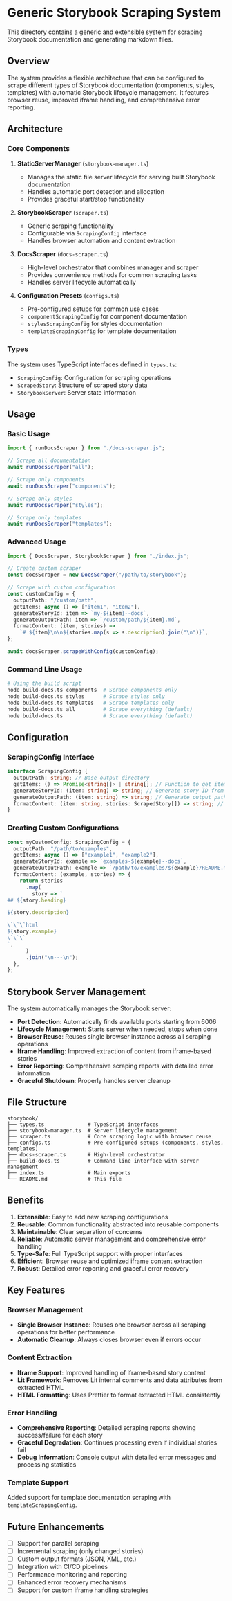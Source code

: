 # Generic Storybook Scraping System

This directory contains a generic and extensible system for scraping Storybook documentation and generating markdown files.

## Overview

The system provides a flexible architecture that can be configured to scrape different types of Storybook documentation (components, styles, templates) with automatic Storybook lifecycle management. It features browser reuse, improved iframe handling, and comprehensive error reporting.

## Architecture

### Core Components

1. **StaticServerManager** (`storybook-manager.ts`)
   - Manages the static file server lifecycle for serving built Storybook documentation
   - Handles automatic port detection and allocation
   - Provides graceful start/stop functionality

2. **StorybookScraper** (`scraper.ts`)
   - Generic scraping functionality
   - Configurable via `ScrapingConfig` interface
   - Handles browser automation and content extraction

3. **DocsScraper** (`docs-scraper.ts`)
   - High-level orchestrator that combines manager and scraper
   - Provides convenience methods for common scraping tasks
   - Handles server lifecycle automatically

4. **Configuration Presets** (`configs.ts`)
   - Pre-configured setups for common use cases
   - `componentScrapingConfig` for component documentation
   - `stylesScrapingConfig` for styles documentation
   - `templateScrapingConfig` for template documentation

### Types

The system uses TypeScript interfaces defined in `types.ts`:

- `ScrapingConfig`: Configuration for scraping operations
- `ScrapedStory`: Structure of scraped story data
- `StorybookServer`: Server state information

## Usage

### Basic Usage

```typescript
import { runDocsScraper } from "./docs-scraper.js";

// Scrape all documentation
await runDocsScraper("all");

// Scrape only components
await runDocsScraper("components");

// Scrape only styles
await runDocsScraper("styles");

// Scrape only templates
await runDocsScraper("templates");
```

### Advanced Usage

```typescript
import { DocsScraper, StorybookScraper } from "./index.js";

// Create custom scraper
const docsScraper = new DocsScraper("/path/to/storybook");

// Scrape with custom configuration
const customConfig = {
  outputPath: "/custom/path",
  getItems: async () => ["item1", "item2"],
  generateStoryId: item => `my-${item}--docs`,
  generateOutputPath: item => `/custom/path/${item}.md`,
  formatContent: (item, stories) =>
    `# ${item}\n\n${stories.map(s => s.description).join("\n")}`,
};

await docsScraper.scrapeWithConfig(customConfig);
```

### Command Line Usage

```bash
# Using the build script
node build-docs.ts components  # Scrape components only
node build-docs.ts styles      # Scrape styles only
node build-docs.ts templates   # Scrape templates only
node build-docs.ts all         # Scrape everything (default)
node build-docs.ts             # Scrape everything (default)
```

## Configuration

### ScrapingConfig Interface

```typescript
interface ScrapingConfig {
  outputPath: string; // Base output directory
  getItems: () => Promise<string[]> | string[]; // Function to get items to scrape
  generateStoryId: (item: string) => string; // Generate story ID from item
  generateOutputPath: (item: string) => string; // Generate output path from item
  formatContent: (item: string, stories: ScrapedStory[]) => string; // Format content
}
```

### Creating Custom Configurations

```typescript
const myCustomConfig: ScrapingConfig = {
  outputPath: "/path/to/examples",
  getItems: async () => ["example1", "example2"],
  generateStoryId: example => `examples-${example}--docs`,
  generateOutputPath: example => `/path/to/examples/${example}/README.md`,
  formatContent: (example, stories) => {
    return stories
      .map(
        story => `
## ${story.heading}

${story.description}

\`\`\`html
${story.example}
\`\`\`
`,
      )
      .join("\n---\n");
  },
};
```

## Storybook Server Management

The system automatically manages the Storybook server:

- **Port Detection**: Automatically finds available ports starting from 6006
- **Lifecycle Management**: Starts server when needed, stops when done
- **Browser Reuse**: Reuses single browser instance across all scraping operations
- **Iframe Handling**: Improved extraction of content from iframe-based stories
- **Error Reporting**: Comprehensive scraping reports with detailed error information
- **Graceful Shutdown**: Properly handles server cleanup

## File Structure

```
storybook/
├── types.ts              # TypeScript interfaces
├── storybook-manager.ts  # Server lifecycle management
├── scraper.ts            # Core scraping logic with browser reuse
├── configs.ts            # Pre-configured setups (components, styles, templates)
├── docs-scraper.ts       # High-level orchestrator
├── build-docs.ts         # Command line interface with server management
├── index.ts              # Main exports
└── README.md             # This file
```

## Benefits

1. **Extensible**: Easy to add new scraping configurations
2. **Reusable**: Common functionality abstracted into reusable components
3. **Maintainable**: Clear separation of concerns
4. **Reliable**: Automatic server management and comprehensive error handling
5. **Type-Safe**: Full TypeScript support with proper interfaces
6. **Efficient**: Browser reuse and optimized iframe content extraction
7. **Robust**: Detailed error reporting and graceful error recovery

## Key Features

### Browser Management

- **Single Browser Instance**: Reuses one browser across all scraping operations for better performance
- **Automatic Cleanup**: Always closes browser even if errors occur

### Content Extraction

- **Iframe Support**: Improved handling of iframe-based story content
- **Lit Framework**: Removes Lit internal comments and data attributes from extracted HTML
- **HTML Formatting**: Uses Prettier to format extracted HTML consistently

### Error Handling

- **Comprehensive Reporting**: Detailed scraping reports showing success/failure for each story
- **Graceful Degradation**: Continues processing even if individual stories fail
- **Debug Information**: Console output with detailed error messages and processing statistics

### Template Support

Added support for template documentation scraping with `templateScrapingConfig`.

## Future Enhancements

- [ ] Support for parallel scraping
- [ ] Incremental scraping (only changed stories)
- [ ] Custom output formats (JSON, XML, etc.)
- [ ] Integration with CI/CD pipelines
- [ ] Performance monitoring and reporting
- [ ] Enhanced error recovery mechanisms
- [ ] Support for custom iframe handling strategies
